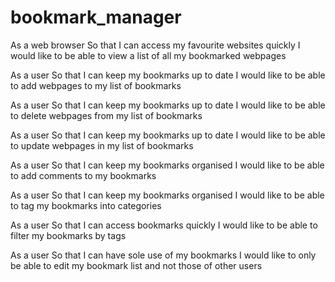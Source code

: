 # bookmark_manager

As a web browser
So that I can access my favourite websites quickly
I would like to be able to view a list of all my bookmarked webpages

As a user
So that I can keep my bookmarks up to date
I would like to be able to add webpages to my list of bookmarks

As a user
So that I can keep my bookmarks up to date
I would like to be able to delete webpages from my list of bookmarks

As a user
So that I can keep my bookmarks up to date
I would like to be able to update webpages in my list of bookmarks

As a user
So that I can keep my bookmarks organised
I would like to be able to add comments to my bookmarks

As a user
So that I can keep my bookmarks organised
I would like to be able to tag my bookmarks into categories

As a user
So that I can access bookmarks quickly
I would like to be able to filter my bookmarks by tags

As a user
So that I can have sole use of my bookmarks
I would like to only be able to edit my bookmark list and not those of other users

